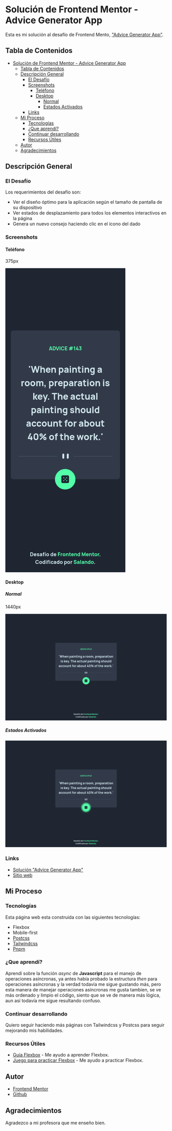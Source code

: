 # Solución de Frontend Mentor - Advice Generator App

Esta es mi solución al desafío de Frontend Mento, ["Advice Generator App"](https://www.frontendmentor.io/challenges/advice-generator-app-QdUG-13db).

## Tabla de Contenidos

- [Solución de Frontend Mentor - Advice Generator App](#solución-de-frontend-mentor---advice-generator-app)
  - [Tabla de Contenidos](#tabla-de-contenidos)
  - [Descripción General](#descripción-general)
    - [El Desafío](#el-desafío)
    - [Screenshots](#screenshots)
      - [Teléfono](#teléfono)
      - [Desktop](#desktop)
        - [Normal](#normal)
        - [Estados Activados](#estados-activados)
    - [Links](#links)
  - [Mi Proceso](#mi-proceso)
    - [Tecnologías](#tecnologías)
    - [¿Que aprendí?](#que-aprendí)
    - [Continuar desarrollando](#continuar-desarrollando)
    - [Recursos Útiles](#recursos-útiles)
  - [Autor](#autor)
  - [Agradecimientos](#agradecimientos)

## Descripción General

### El Desafío

Los requerimientos del desafío son:

- Ver el diseño óptimo para la aplicación según el tamaño de pantalla de su dispositivo
- Ver estados de desplazamiento para todos los elementos interactivos en la página
- Genera un nuevo consejo haciendo clic en el ícono del dado

### Screenshots

#### Teléfono

375px

![mobile](./screenshots/telefono.png)

#### Desktop

##### Normal

1440px

![desktop](./screenshots/desktop.png)

##### Estados Activados

![estados activados](./screenshots/estados.png)

### Links

- [Solución "Advice Generator App"](https://www.frontendmentor.io/solutions/solucin-del-desafo-advice-generator-app-vNIn7y7F0C)
- [Sitio web](https://saulorlando.github.io/advice_generator_app/)

## Mi Proceso

### Tecnologías

Esta página web esta construida con las siguientes tecnologías:

- Flexbox
- Mobile-first
- [Postcss](https://postcss.org/)
- [Tailwindcss](https://tailwindcss.com/)
- [Pnpm](https://pnpm.io/es/)

### ¿Que aprendí?

Aprendí sobre la función *async* de **Javascript** para el manejo de operaciones asíncronas, ya antes había probado la estructura *then* para operaciones asíncronas y la verdad todavía me sigue gustando más, pero esta manera de manejar operaciones asíncronas me gusta tambien, se ve más ordenado y limpio el código, siento que se ve de manera más lógica, aun así todavía me sigue resultando confuso.

### Continuar desarrollando

Quiero seguir haciendo más páginas con Tailwindcss y Postcss para seguir mejorando mis habilidades.

### Recursos Útiles

- [Guía Flexbox](https://css-tricks.com/snippets/css/a-guide-to-flexbox/) - Me ayudo a aprender Flexbox.
- [Juego para practicar Flexbox](https://flexboxfroggy.com/#es) - Me ayudo a practicar Flexbox.

## Autor

- [Frontend Mentor](https://www.frontendmentor.io/profile/SaulOrlando)
- [Github](https://github.com/SaulOrlando)

## Agradecimientos

Agradezco a mi profesora que me enseño bien.

